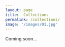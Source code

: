 ```yaml
---
layout: page
title:  Collections
permalink: /collections/
image: '/images/01.jpg'
---
```


Coming soon...
